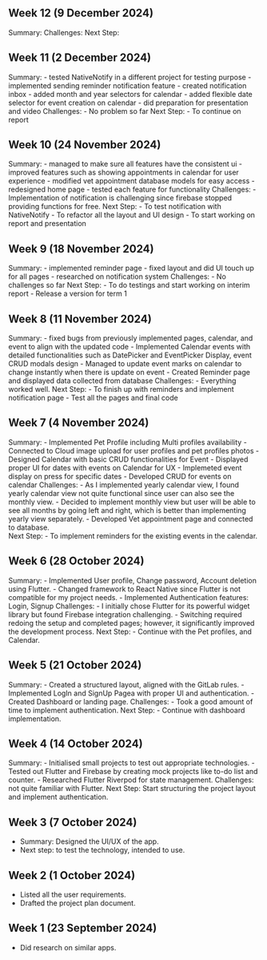 ## Week 12 (9 December 2024)
Summary:
Challenges:
Next Step:

## Week 11 (2 December 2024)

Summary:
    - tested NativeNotify in a different project for testing purpose
    - implemented sending reminder notification feature
    - created notification inbox 
    - added month and year selectors for calendar
    - added flexible date selector for event creation on calendar
    - did preparation for presentation and video 
Challenges:
    - No problem so far
Next Step:
    - To continue on report

## Week 10 (24 November 2024)

Summary:
    - managed to make sure all features have the consistent ui
    - improved features such as showing appointments in calendar for user experience
    - modified vet appointment database models for easy access
    - redesigned home page
    - tested each feature for functionality
Challenges:
    - Implementation of notification is challenging since firebase stopped providing functions for free.
Next Step:
    - To test notification with NativeNotify
    - To refactor all the layout and UI design
    - To start working on report and presentation
    
## Week 9 (18 November 2024)

Summary:
    - implemented reminder page
    - fixed layout and did UI touch up for all pages 
    - researched on notification system
Challenges:
    - No challenges so far
Next Step:
    - To do testings and start working on interim report
    - Release a version for term 1

## Week 8 (11 November 2024)

Summary:
    - fixed bugs from previously implemented pages, calendar, and event to align with the updated code
    - Implemented Calendar events with detailed functionalities such as DatePicker and EventPicker Display, event CRUD modals design
    - Managed to update event marks on calendar to change instantly when there is update on event
    - Created Reminder page and displayed data collected from database
Challenges:
    - Everything worked well.
Next Step:
    - To finish up with reminders and implement notification page
    - Test all the pages and final code
    
## Week 7 (4 November 2024)

Summary:
    - Implemented Pet Profile including Multi profiles availability
    - Connected to Cloud image upload for user profiles and pet profiles photos
    - Designed Calendar with basic CRUD functionalities for Event
    - Displayed proper UI for dates with events on Calendar for UX
    - Implemeted event display on press for specific dates
    - Developed CRUD for events on calendar
Challenges:
    - As I implemented yearly calendar view, I found yearly calendar view not quite functional since user can also see the monthly view.
    - Decided to implement monthly view but user will be able to see all months by going left and right, which is better than implementing yearly view separately.
    - Developed Vet appointment page and connected to database.  
Next Step:
    - To implement reminders for the existing events in the calendar.

## Week 6 (28 October 2024)

Summary:
    - Implemented User profile, Change password, Account deletion using Flutter.
    - Changed framework to React Native since Flutter is not compatible for my project needs.
    - Implemented Authentication features: Login, Signup
Challenges: 
    - I initially chose Flutter for its powerful widget library but found Firebase integration challenging. 
    - Switching required redoing the setup and completed pages; however, it significantly improved the development process.
Next Step: 
    - Continue with the Pet profiles, and Calendar.
    
## Week 5 (21 October 2024)

Summary:
    - Created a structured layout, aligned with the GitLab rules.
    - Implemented LogIn and SignUp Pagea with proper UI and authentication.
    - Created Dashboard or landing page.
Challenges: 
    - Took a good amount of time to implement authentication.
Next Step:
    - Continue with dashboard implementation.

## Week 4 (14 October 2024)

Summary:
    - Initialised small projects to test out appropriate technologies.
    - Tested out Flutter and Firebase by creating mock projects like to-do list and counter.
    - Researched Flutter Riverpod for state management.
Challenges: not quite familiar with Flutter.
Next Step: Start structuring the project layout and implement authentication.

## Week 3 (7 October 2024)

- Summary: Designed the UI/UX of the app.
- Next step: to test the technology, intended to use.

## Week 2 (1 October 2024)

- Listed all the user requirements.
- Drafted the project plan document.

## Week 1 (23 September 2024)

- Did research on similar apps.
